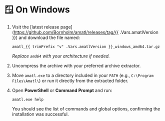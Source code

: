 # 🪟 On Windows

1. Visit the [latest release page](https://github.com/Bornholm/amatl/releases/tag/{{ .Vars.amatlVersion }}) and download the file named:

   ```
   amatl_{{ trimPrefix "v" .Vars.amatlVersion }}_windows_amd64.tar.gz
   ```

   _Replace `amd64` with your architecture if needed._

2. Uncompress the archive with your preferred archive extractor.

3. Move `amatl.exe` to a directory included in your `PATH` (e.g., `C:\Program Files\Amatl\`) or run it directly from the extracted folder.

4. Open **PowerShell** or **Command Prompt** and run:

   ```
   amatl.exe help
   ```

   You should see the list of commands and global options, confirming the installation was successful.
